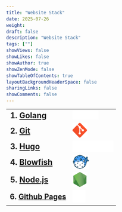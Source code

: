 ```yaml
---
title: "Website Stack"
date: 2025-07-26
weight: 
draft: false
description: "Website Stack"
tags: [""]
showViews: false
showLikes: false
showAuthor: true
showZenMode: false
showTableOfContents: true
layoutBackgroundHeaderSpace: false
sharingLinks: false
showComments: false
---
```



<table style="border: 0; width: 500;">
    <tr>
        <td style="vertical-align: middle; font-size: 1.5em; font-weight: bold;">1. <a href="https://golang.org/dl/" target="_blank">Golang</a></td>
        <td style="vertical-align: middle;"><img src="/images/go.svg" width="70px"></td>
    </tr>
    <tr>
        <td style="vertical-align: middle; font-size: 1.5em; font-weight: bold;">2. <a href="https://git-scm.com/" target="_blank">Git</a></td>
        <td style="vertical-align: middle;"><img src="/images/git.png" width="40px"></td>
    </tr>
        <tr>
        <td style="vertical-align: middle; font-size: 1.5em; font-weight: bold;">3. <a href="https://gohugo.io/installation/" target="_blank">Hugo</a></td>
        <td style="vertical-align: middle;"><img src="/images/hugo.svg" width="110px"></td>
    </tr>
    <tr>
        <td style="vertical-align: middle; font-size: 1.5em; font-weight: bold;">4. <a href="https://blowfish.page/" target="_blank">Blowfish</a></td>
        <td style="vertical-align: middle;"><img src="/images/blowfish.png" width="45px"></td>
    </tr>
    <tr>
        <td style="vertical-align: middle; font-size: 1.5em; font-weight: bold;">5. <a href="https://nodejs.org/" target="_blank">Node.js</a></td>
        <td style="vertical-align: middle;"><img src="/images/node.png" width="40px"></td>
    </tr>
    <tr>
        <td style="vertical-align: middle; font-size: 1.4em; font-weight: bold;">6. <a href="https://www.github.com/" target="_blank">Github Pages</a></td>
        <td style="vertical-align: middle;"><img src="/images/github.png" width="35px"></td>
    </tr>
</table>

